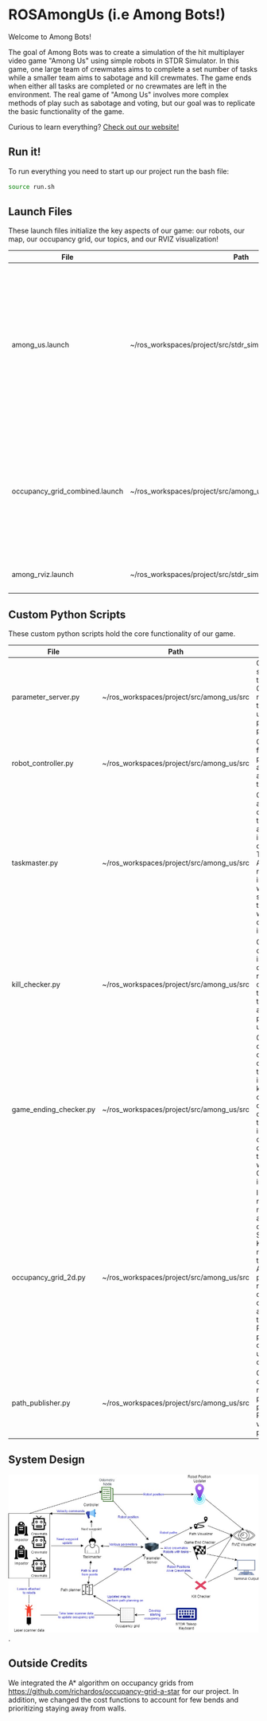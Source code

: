 # ROSAmongUs (i.e Among Bots!)
Welcome to Among Bots!

The goal of Among Bots was to create a simulation of the hit multiplayer video game "Among Us" using simple robots in STDR Simulator. In this game, one large team of crewmates aims to complete a set number of tasks while a smaller team aims to sabotage and kill crewmates. The game ends when either all tasks are completed or no crewmates are left in the environment. The real game of "Among Us" involves more complex methods of play such as sabotage and voting, but our goal was to replicate the basic functionality of the game.

Curious to learn everything? [Check out our website!](https://www.notion.so/amongbots/Among-Bots-209a296c2b944559a398b47a704d8020)
## Run it!
To run everything you need to start up our project run the bash file:
```bash
source run.sh
```

## Launch Files
These launch files initialize the key aspects of our game: our robots, our map, our occupancy grid, our topics, and our RVIZ visualization!

| File            | Path                                                                        | What it does                                                                                                                                       |
|-----------------|-----------------------------------------------------------------------------|----------------------------------------------------------------------------------------------------------------------------------------------------|
| among_us.launch | ~/ros_workspaces/project/src/stdr_simulator/stdr_launchers/launch| Added to the stdr_launchers repository, this custom launch file initializes all of the parameters for each of our robots and our game logic. In addition, this launch files calls STDR to open The Skeld png map and initialize the first robot. From there, we spawn the rest of the robots through our spawn_robots.bash script                                                                                                                        |
| occupancy_grid_combined.launch   | ~/ros_workspaces/project/src/among_us/src | This launch file creates topics and frames for the robot lasers to publish LaserScan data to. Parameters for the occupancy grid are defaulted here along with one visualization topic to which all of the robots will publish to and the path planner will subscribe to.                                                                    |
| among_rviz.launch    | ~/ros_workspaces/project/src/stdr_simulator/stdr_launchers/launch | Launches RVIZ with our desired initial configuration for visuals.                                                                                   |

## Custom Python Scripts
These custom python scripts hold the core functionality of our game. 

| File            | Path                                                                        | What it does                                                                                                                                       |
|-----------------|-----------------------------------------------------------------------------|----------------------------------------------------------------------------------------------------------------------------------------------------|
| parameter_server.py | ~/ros_workspaces/project/src/among_us/src           | Creates a subscriber object to receive Odometry message from the robots to update robot position parameters.                               |
| robot_controller.py | ~/ros_workspaces/project/src/among_us/src            | Controls a robot from their current position to go to a target position as dictated by the taskmaster. |
| taskmaster.py | ~/ros_workspaces/project/src/among_us/src             |  Consistently assigns crewmates to their tasks and assigns impostors a crewmate to kill. This is where the A* algorithm is run, and individual waypoints are sent to each of the crewmates, which simplifies controller implementation|
| kill_checker.py | ~/ros_workspaces/project/src/among_us/src           | Continuously checks if an impostor is in close enough range to kill a crewmate. If so, the impostor kills the crewmate and the proper parameters are updated. |
| game_ending_checker.py | ~/ros_workspaces/project/src/among_us/src           | Continuously checks if crewmates completed all tasks or if impostors have killed all the crewmates. If crewmates complete all tasks before the impostors have a chance to kill all crewmates, then the crewmates win the game. Otherwise, the impostors win. |
| occupancy_grid_2d.py | ~/ros_workspaces/project/src/among_us/src           | Initialized by running mapping_node.py and controlling one robot using STDR Tele-op Keyboard and moving the robot through the map. As the game progresses, all robots will contribute to the occupancy grid as they move through the map. Path planning is performed on the continuously updating occupancy grid. |
| path_publisher.py | ~/ros_workspaces/project/src/among_us/src            | Continuously checks for the robot path parameter and publishes it to RVIZ for visualization purposes. |

## System Design
![System Design](system-design.jpg "System Design").

## Outside Credits
We integrated the A* algorithm on occupancy grids from https://github.com/richardos/occupancy-grid-a-star for our project. In addition, we changed the cost functions to account for few bends and prioritizing staying away from walls.





